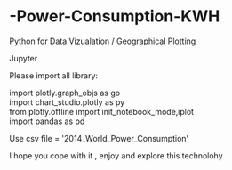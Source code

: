 # -Power-Consumption-KWH
Python for Data Vizualation / Geographical Plotting




Jupyter




Please import all library:

import plotly.graph_objs as go                         
import chart_studio.plotly as py                     
from plotly.offline import init_notebook_mode,iplot    
import pandas as pd                                    

Use csv file = '2014_World_Power_Consumption'

I hope you cope with it , enjoy and explore this technolohy


